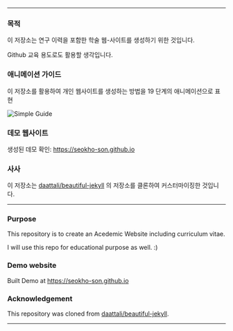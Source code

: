 
---

### 목적

이 저장소는 연구 이력을 포함한 학술 웹-사이트를 생성하기 위한 것입니다.

Github 교육 용도로도 활용할 생각입니다.

### 애니메이션 가이드

이 저장소를 활용하여 개인 웹사이트를 생성하는 방법을 19 단계의 애니메이션으로 표현

![Simple Guide](assets/img/simple-guide.gif)

### 데모 웹사이트


생성된 데모 확인: https://seokho-son.github.io


### 사사

이 저장소는 [daattali/beautiful-jekyll](https://github.com/daattali/beautiful-jekyll) 의 저장소를 클론하여 커스터마이징한 것입니다.

---


### Purpose

This repository is to create an Acedemic Website including curriculum vitae.

I will use this repo for educational purpose as well. :)


### Demo website

Built Demo at https://seokho-son.github.io


### Acknowledgement

This repository was cloned from [daattali/beautiful-jekyll](https://github.com/daattali/beautiful-jekyll).


---
